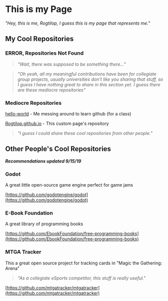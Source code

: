 # This is my Page
_"Hey, this is me, Rogtilop, I guess this is my page that represents me."_


## My Cool Repositories
### **ERROR, Repositories Not Found**
>_"Wait, there was supposed to be something there..."_

>_"Oh yeah, all my meaningful contributions have been for collegiate group projects, usually universities don't like you sharing that stuff, so I guess I have nothing great to share in this section yet. I guess there are these mediocre repositories"_

### Mediocre Repositories

[hello-world](https://github.com/Rogtilop/hello-world) - Me messing around to learn github (for a class)

[Rogtilop.github.io](https://github.com/Rogtilop/Rogtilop.github.io) - This custom page's repository

>_"I guess I could share these cool repositories from other people."_


## Other People's Cool Repositories
_**Recommendations updated 9/15/19**_
### Godot
A great little open-source game engine perfect for game jams

[https://github.com/godotengine/godot](https://github.com/godotengine/godot)

### E-Book Foundation
A great library of programming books

[https://github.com/EbookFoundation/free-programming-books](https://github.com/EbookFoundation/free-programming-books)

### MTGA Tracker
This a great open source project for tracking cards in "Magic the Gathering: Arena"

>_"As a collegiate eSports competitor, this stuff is really useful."_

[https://github.com/mtgatracker/mtgatracker](https://github.com/mtgatracker/mtgatracker)
